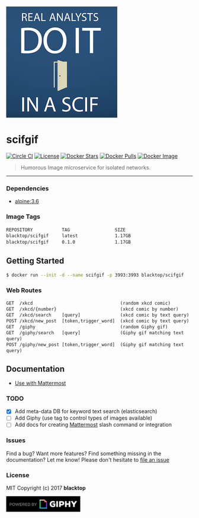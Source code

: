 ![logo](https://raw.githubusercontent.com/blacktop/scifgif/master/docs/logo.png)

scifgif
=======

[![Circle CI](https://circleci.com/gh/blacktop/scifgif.png?style=shield)](https://circleci.com/gh/blacktop/scifgif) [![License](http://img.shields.io/:license-mit-blue.svg)](http://doge.mit-license.org) [![Docker Stars](https://img.shields.io/docker/stars/blacktop/scifgif.svg)](https://store.docker.com/community/images/blacktop/scifgif) [![Docker Pulls](https://img.shields.io/docker/pulls/blacktop/scifgif.svg)](https://store.docker.com/community/images/blacktop/scifgif) [![Docker Image](https://img.shields.io/badge/docker%20image-1.2GB-blue.svg)](https://store.docker.com/community/images/blacktop/scifgif)

> Humorous Image microservice for isolated networks.

---

### Dependencies

-	[alpine:3.6](https://hub.docker.com/_/alpine/)

### Image Tags

```bash
REPOSITORY           TAG                 SIZE
blacktop/scifgif     latest              1.17GB
blacktop/scifgif     0.1.0               1.17GB
```

Getting Started
---------------

```bash
$ docker run --init -d --name scifgif -p 3993:3993 blacktop/scifgif
```

### Web Routes

```apib
GET  /xkcd                                 (random xkcd comic)
GET  /xkcd/{number}                        (xkcd comic by number)
GET  /xkcd/search    [query]               (xkcd comic by text query)
POST /xkcd/new_post  [token,trigger_word]  (xkcd comic by text query)
GET  /giphy                                (random Giphy gif)
GET  /giphy/search   [query]               (Giphy gif matching text query)
POST /giphy/new_post [token,trigger_word]  (Giphy gif matching text query)
```

Documentation
-------------

 - [Use with Mattermost](https://github.com/blacktop/scifgif/blob/master/docs/mattermost.md)

### TODO

-	[x] Add meta-data DB for keyword text search (elasticsearch)
-	[ ] Add Giphy (use tag to control types of images available)
-	[ ] Add docs for creating [Mattermost](https://github.com/mattermost/platform) slash command or integration

### Issues

Find a bug? Want more features? Find something missing in the documentation? Let me know! Please don't hesitate to [file an issue](https://github.com/blacktop/scifgif/issues/new)

### License

MIT Copyright (c) 2017 **blacktop**

![giphy](https://raw.githubusercontent.com/blacktop/scifgif/master/docs/PoweredBy_200_Horizontal_Light-Backgrounds_With_Logo.gif)
